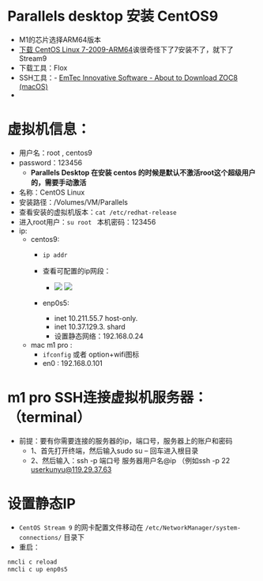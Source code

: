 #  Parallels desktop 安装 CentOS9
- M1的芯片选择ARM64版本
-  [下载 CentOS Linux 7-2009-ARM64](https://www.centos.org/download/)诶很奇怪下了7安装不了，就下了 Stream9
- 下载工具：Flox
- SSH工具：- [EmTec Innovative Software - About to Download ZOC8 (macOS)](https://www.emtec.com/cgi-local/download.php?what=ZOC8%20(macOS)&link=zoc/zoc8064.dmg&ext=html)
- 
# 虚拟机信息：
- 用户名：root , centos9
- password：123456
	- **Parallels Desktop 在安装 centos 的时候是默认不激活root这个超级用户的，需要手动激活**
- 名称：CentOS Linux
- 安装路径：/Volumes/VM/Parallels
- 查看安装的虚拟机版本：`cat /etc/redhat-release`
- 进入root用户：`su root ` 本机密码：123456
- ip: 
	- centos9: 
		- `ip addr` 
		- 查看可配置的ip网段：
			- ![](https://i.imgur.com/jZ8W3xg.png)
![](https://i.imgur.com/uqr3vdC.png)


		- enp0s5: 
			- inet 10.211.55.7    host-only.  
			- inet 10.37.129.3. shard
			- 设置静态网络：192.168.0.24
	- mac m1 pro : 
		- `ifconfig`  或者  option+wifi图标
		- en0  :  192.168.0.101
# m1 pro SSH连接虚拟机服务器：（terminal）

- 前提：要有你需要连接的服务器的ip，端口号，服务器上的账户和密码 
	- 1、首先打开终端，然后输入sudo su – 回车进入根目录 
	- 2、然后输入：ssh -p 端口号 服务器用户名@ip （例如ssh -p 22 userkunyu@119.29.37.63
# 设置静态IP

- `CentOS Stream 9` 的网卡配置文件移动在 `/etc/NetworkManager/system-connections/` 目录下
- 重启：
``` r
nmcli c reload
nmcli c up enp0s5		
```

``` bash

```